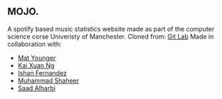 ## MOJO.
A spotify based music statistics website made as part of the computer science corse Univeristy of Manchester.
Cloned from: [Git Lab](https://gitlab.cs.man.ac.uk/v76269hr/MOJO)
Made in collaboration with:
- [Mat Younger](https://gitlab.cs.man.ac.uk/c79560my)
- [Kai Xuan Ng](https://gitlab.cs.man.ac.uk/u25870kn) 
- [Ishan Fernandez](https://gitlab.cs.man.ac.uk/h20091if)
- [Muhammad Shaheer](https://gitlab.cs.man.ac.uk/b76653ms)
- [Saad Alharbi](https://gitlab.cs.man.ac.uk/z99693sa)
